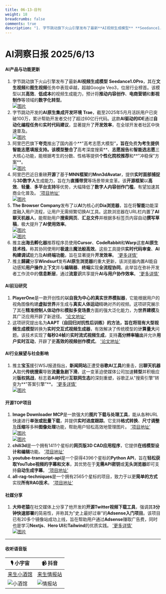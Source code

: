 ```yaml
---
title: 06-13-日刊
weight: 18
breadcrumbs: false
comments: true
description: "1. 字节跳动旗下火山引擎发布了最新**AI视频生成模型** **Seedance1.0Pro**，其在**文生视频**和**图生视频**任务中表现卓越，超越Google Veo3，位居行业榜首。该模型以其**高效**、**低成本**的视频生成能力，预计将**推动内容创作**、**电商营销**和**"
---
```


# AI洞察日报 2025/6/13

#### **AI产品与功能更新**
1. 字节跳动旗下火山引擎发布了最新**AI视频生成模型** **Seedance1.0Pro**，其在**文生视频**和**图生视频**任务中表现卓越，超越Google Veo3，位居行业榜首。该模型以其**高效**、**低成本**的视频生成能力，预计将**推动内容创作**、**电商营销**和**影视制作**等领域的**数字化转型**。
 <br/> [![图片](https://autoproxy.justlikemaki.vip/?pp=https://pic.chinaz.com/2025/0612/6388534378776980108331625.png)](https://autoproxy.justlikemaki.vip/?pp=https://pic.chinaz.com/2025/0612/6388534378776980108331625.png) <br/>
2. 字节跳动开发的**AI原生集成开发环境** **Trae**，截至2025年5月月活跃用户已突破100万，累计帮助开发者交付了超过60亿行代码。这款**AI驱动的IDE**通过**自动化编程任务**和**实时代码建议**，显著提升了**开发效率**，在全球开发者社区中快速普及。
 <br/> [![图片](https://autoproxy.justlikemaki.vip/?pp=https://pic.chinaz.com/2025/0612/6388533475781135647832660.png)](https://autoproxy.justlikemaki.vip/?pp=https://pic.chinaz.com/2025/0612/6388533475781135647832660.png) <br/>
3. 阿里巴巴旗下**夸克**推出了国内首个**"高考志愿大模型”**，旨在**免费**为考生提供智能志愿填报支持。该模型整合了**高考深度搜索**、**志愿报告**和**智能选志愿**三大核心功能，能根据考生的分数、性格等提供**个性化院校推荐**和**"冲稳保”方案**。
 <br/> [![图片](https://autoproxy.justlikemaki.vip/?pp=https://pic.chinaz.com/picmap/202306251749086020_11.jpg)](https://autoproxy.justlikemaki.vip/?pp=https://pic.chinaz.com/picmap/202306251749086020_11.jpg) <br/>
4. 阿里巴巴近日重磅**开源**了基于**MNN框架**的**Mnn3dAvatar**，提供**实时面部捕捉**与**3D数字人**生成能力，旨在为**直播带货**等场景带来变革。该**开源框架**以**高效**、**轻量**、**多平台支持**等优势，大幅降低了**数字人内容创作门槛**，有望加速其商业化普及。 ['项目地址'](https://github.com/alibaba/MNN/blob/master/apps/Android/Mnn3dAvatar/README.md) <br/> [![图片](https://autoproxy.justlikemaki.vip/?pp=https://pic.chinaz.com/picmap/202307041804006103_2.jpg)](https://autoproxy.justlikemaki.vip/?pp=https://pic.chinaz.com/picmap/202307041804006103_2.jpg) <br/>
5. **The Browser Company**发布了以**AI**为核心的**Dia浏览器**，旨在将**智能**功能深度融入用户流程，让用户无需频繁切换AI工具。这款浏览器在URL栏内置了**AI聊天机器人**，能帮助用户**搜索网页**、**汇总文件**并根据多标签页内容自动**撰写草稿**，极大提升了**AI使用效率**。
 <br/> [![图片](https://autoproxy.justlikemaki.vip/?pp=https://pic.chinaz.com/2025/0612/6388531639415462888783294.png)](https://autoproxy.justlikemaki.vip/?pp=https://pic.chinaz.com/2025/0612/6388531639415462888783294.png) <br/> [![图片](https://autoproxy.justlikemaki.vip/?pp=https://pic.chinaz.com/2025/0612/6388531640173819094278646.png)](https://autoproxy.justlikemaki.vip/?pp=https://pic.chinaz.com/2025/0612/6388531640173819094278646.png) <br/>
6. 推主**出海去孵化器**推荐程序员使用**Cursor**、**CodeRabbit**和**Warp**这套**AI原生技术栈**，称其协同使用时**极速**且**魔法般高效**。这些工具提供**实时代码审查**、**AI构建调试**能力及**AI终端功能**，旨在显著提升**开发效率**。 ['更多详情'](https://m.okjike.com/originalPosts/684a78ca85dc67026ef84294)
7. 推主**歸藏**分享**Windsurf**发布**AI原生浏览器**的重大更新，该浏览器内置AI能自动感知**用户操作上下文**并与**编辑器**、**终端**实现**全流程协同**。此举旨在弥补开发者工作流中的**信息断层**，通过**流意识**共享提升**AI与用户协作效率**。 ['更多详情'](https://m.okjike.com/originalPosts/684a690d85dc67026ef727b3)

#### **AI前沿研究**
1. **PlayerOne**是一款开创性的**以自我为中心的真实世界模拟器**，它能根据用户的视角图像构建**虚拟世界**并生成与**真实人体运动**精确对齐的视频。这项研究展示了其在**精准控制人体动作**和**模拟多变场景**方面的强大泛化能力，为**世界建模**及其广泛应用开辟了新途径。 ['论文地址'](https://arxiv.org/abs/2506.09995)
2. 这项研究提出名为**AAPT（自回归对抗性后训练）**的方法，旨在将现有**大型视频生成模型**转换为**实时交互式视频生成器**，有效解决了传统模型的**计算量大**问题。该技术实现了**每秒24帧**的**实时流式视频生成**，支持**高分辨率输出**并允许**用户实时互动**，开辟了更**高效的视频创作模式**。 ['论文地址'](https://arxiv.org/abs/2506.09350)

#### **AI行业展望与社会影响**
1. 推主**宝玉**援引WSJ报道指出，**新闻网站**正遭受**谷歌AI工具**的重击，因**聊天机器人**取代**传统搜索**导致**流量急剧下滑**。这一变革迫使媒体公司加速**转型**并积极应对**版权挑战**，标志着**AI时代**对**互联网生态**的深刻重塑，谷歌正从"搜索引擎”转变为**"答案引擎”**。 ['更多详情'](https://x.com/dotey/status/1932934013431287961)
 <br/> [![图片](https://pbs.twimg.com/media/GtMpMd1XIAA5LA1?format=jpg&name=orig)](https://pbs.twimg.com/media/GtMpMd1XIAA5LA1?format=jpg&name=orig) <br/>

#### **开源TOP项目**
1. **Image Downloader MCP**是一款强大的**图片下载与处理工具**，能从各种URL快速进行**单张或批量下载**，并提供**实时进度跟踪**。它支持**格式转换**、**尺寸调整**及**压缩**等多种**图像处理**功能，帮助用户轻松高效地管理图片。 ['项目地址'](https://github.com/cced3000/mcp-image-downloader)
 <br/> [![图片](https://autoproxy.justlikemaki.vip/?pp=https://pic.chinaz.com/2025/0612/6388531530635678761222332.png)](https://autoproxy.justlikemaki.vip/?pp=https://pic.chinaz.com/2025/0612/6388531530635678761222332.png) <br/> [![图片](https://autoproxy.justlikemaki.vip/?pp=https://pic.chinaz.com/2025/0612/6388531517629801742326218.png)](https://autoproxy.justlikemaki.vip/?pp=https://pic.chinaz.com/2025/0612/6388531517629801742326218.png) <br/>
2. **chili3d**是一个拥有1411个星标的**网页版3D CAD应用程序**，它提供**在线模型设计和编辑**功能。 ['项目地址'](https://github.com/xiangechen/chili3d)
3. **youtube-transcript-api**是一个获得4396个星标的**Python API**，旨在**轻松获取YouTube视频的字幕和文本**，其优势在于**无需API密钥**或**无头浏览器**即可支持**自动生成字幕**。 ['项目地址'](https://github.com/jdepoix/youtube-transcript-api)
4. **all-rag-techniques**是一个拥有2565个星标的项目，致力于以更**简单的方式**实现**所有RAG技术**。 ['项目地址'](https://github.com/FareedKhan-dev/all-rag-techniques)

#### **社媒分享**
1. **大帅老猿**在社交媒体上分享了他开发的**开源Twitter视频下载工具**，强调其**3分钟快速部署**的简易性，并称其为"史上最好过审”的**Adsense入门项目**。该项目已有20多个镜像站成功上线，旨在帮助用户通过**Adsense**赚取广告费，同时也是学习**Nextjs**、**Hero UI**和**Tailwind**的优质实践。 ['更多详情'](https://x.com/ezshine/status/1933090601232454033)
 <br/> [![图片](https://pbs.twimg.com/media/GtO3S25bQAA2atL?format=jpg&name=orig)](https://pbs.twimg.com/media/GtO3S25bQAA2atL?format=jpg&name=orig) <br/>

---

#### **收听语音版**

| 🎙️ **小宇宙** | 📹 **抖音** |
| --- | --- |
| [来生小酒馆](https://www.xiaoyuzhoufm.com/podcast/683c62b7c1ca9cf575a5030e)  |   [来生情报站](https://www.douyin.com/user/MS4wLjABAAAAwpwqPQlu38sO38VyWgw9ZjDEnN4bMR5j8x111UxpseHR9DpB6-CveI5KRXOWuFwG)| 
| ![小酒馆](https://s1.imagehub.cc/images/2025/06/24/f959f7984e9163fc50d3941d79a7f262.md.png) | ![情报站](https://s1.imagehub.cc/images/2025/06/24/7fc30805eeb831e1e2baa3a240683ca3.md.png) |